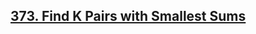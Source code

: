## [373. Find K Pairs with Smallest Sums](https://leetcode.com/problems/find-k-pairs-with-smallest-sums/)














